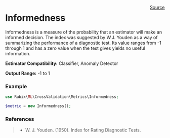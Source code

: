 <span style="float:right;"><a href="https://github.com/RubixML/RubixML/blob/master/src/CrossValidation/Metrics/Informedness.php">Source</a></span>

# Informedness
Informedness is a measure of the probability that an estimator will make an informed decision. The index was suggested by W.J. Youden as a way of summarizing the performance of a diagnostic test. Its value ranges from -1 through 1 and has a zero value when the test gives yields no useful information.

**Estimator Compatibility:** Classifier, Anomaly Detector

**Output Range:** -1 to 1

### Example
```php
use Rubix\ML\CrossValidation\Metrics\Informedness;

$metric = new Informedness();
```

### References
>- W. J. Youden. (1950). Index for Rating Diagnostic Tests.